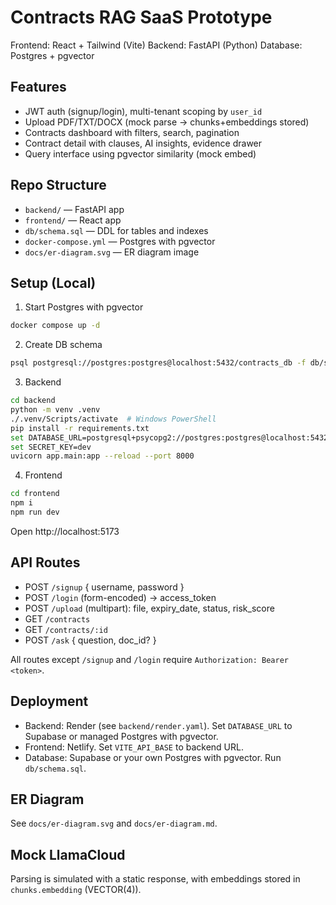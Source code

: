# Contracts RAG SaaS Prototype

Frontend: React + Tailwind (Vite)
Backend: FastAPI (Python)
Database: Postgres + pgvector

## Features
- JWT auth (signup/login), multi-tenant scoping by `user_id`
- Upload PDF/TXT/DOCX (mock parse -> chunks+embeddings stored)
- Contracts dashboard with filters, search, pagination
- Contract detail with clauses, AI insights, evidence drawer
- Query interface using pgvector similarity (mock embed)

## Repo Structure
- `backend/` — FastAPI app
- `frontend/` — React app
- `db/schema.sql` — DDL for tables and indexes
- `docker-compose.yml` — Postgres with pgvector
- `docs/er-diagram.svg` — ER diagram image

## Setup (Local)
1) Start Postgres with pgvector
```bash
docker compose up -d
```
2) Create DB schema
```bash
psql postgresql://postgres:postgres@localhost:5432/contracts_db -f db/schema.sql
```
3) Backend
```bash
cd backend
python -m venv .venv
./.venv/Scripts/activate  # Windows PowerShell
pip install -r requirements.txt
set DATABASE_URL=postgresql+psycopg2://postgres:postgres@localhost:5432/contracts_db
set SECRET_KEY=dev
uvicorn app.main:app --reload --port 8000
```
4) Frontend
```bash
cd frontend
npm i
npm run dev
```
Open http://localhost:5173

## API Routes
- POST `/signup` { username, password }
- POST `/login` (form-encoded) -> access_token
- POST `/upload` (multipart): file, expiry_date, status, risk_score
- GET `/contracts`
- GET `/contracts/:id`
- POST `/ask` { question, doc_id? }

All routes except `/signup` and `/login` require `Authorization: Bearer <token>`.

## Deployment
- Backend: Render (see `backend/render.yaml`). Set `DATABASE_URL` to Supabase or managed Postgres with pgvector.
- Frontend: Netlify. Set `VITE_API_BASE` to backend URL.
- Database: Supabase or your own Postgres with pgvector. Run `db/schema.sql`.

## ER Diagram
See `docs/er-diagram.svg` and `docs/er-diagram.md`.

## Mock LlamaCloud
Parsing is simulated with a static response, with embeddings stored in `chunks.embedding` (VECTOR(4)).
